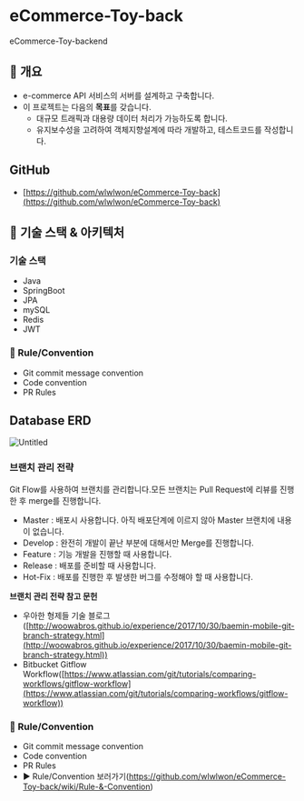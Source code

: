 # eCommerce-Toy-back
eCommerce-Toy-backend

## 🛒 개요

- e-commerce API 서비스의 서버를 설계하고 구축합니다.
- 이 프로젝트는 다음의 **목표**를 갖습니다.
    - 대규모 트래픽과 대용량 데이터 처리가 가능하도록 합니다.
    - 유지보수성을 고려하여 객체지향설계에 따라 개발하고, 테스트코드를 작성합니다.

## GitHub

- [https://github.com/wlwlwon/eCommerce-Toy-back](https://github.com/wlwlwon/eCommerce-Toy-back)

## 🛒 기술 스택 & 아키텍처

### 기술 스택

- Java
- SpringBoot
- JPA
- mySQL
- Redis
- JWT

### 🔹 Rule/Convention

- Git commit message convention
- Code convention
- PR Rules

## Database ERD

![Untitled](https://user-images.githubusercontent.com/58178752/215256368-6bdd4e33-bd51-470d-bab1-62fdd15fcf37.png)

### 브랜치 관리 전략

Git Flow를 사용하여 브랜치를 관리합니다.모든 브랜치는 Pull Request에 리뷰를 진행한 후 merge를 진행합니다.

- Master : 배포시 사용합니다. 아직 배포단계에 이르지 않아 Master 브랜치에 내용이 없습니다.
- Develop : 완전히 개발이 끝난 부분에 대해서만 Merge를 진행합니다.
- Feature : 기능 개발을 진행할 때 사용합니다.
- Release : 배포를 준비할 때 사용합니다.
- Hot-Fix : 배포를 진행한 후 발생한 버그를 수정해야 할 때 사용합니다.

**브랜치 관리 전략 참고 문헌**
- 우아한 형제들 기술 블로그([http://woowabros.github.io/experience/2017/10/30/baemin-mobile-git-branch-strategy.html](http://woowabros.github.io/experience/2017/10/30/baemin-mobile-git-branch-strategy.html))
- Bitbucket Gitflow Workflow([https://www.atlassian.com/git/tutorials/comparing-workflows/gitflow-workflow](https://www.atlassian.com/git/tutorials/comparing-workflows/gitflow-workflow))


### 🔹 Rule/Convention

- Git commit message convention
- Code convention
- PR Rules
- ▶️ Rule/Convention 보러가기(https://github.com/wlwlwon/eCommerce-Toy-back/wiki/Rule-&-Convention)
